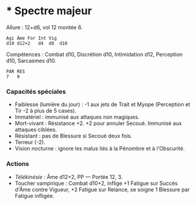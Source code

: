 # * Spectre majeur

Allure : 12+d6, vol 12 montée 6.

	Agi	Âme	For	Int	Vig
	d10	d12+2	d4	d8	d10

Compétences : Combat d10, Discrétion d10, Intimidation d12, Perception d10, Sarcasmes d10.

	PAR	RES
	7	9

### Capacités spéciales
- Faiblesse (lumière du jour) : -1 aux jets de Trait et Myope (Perception et Tir -2 à plus de 5 cases).
- Immatériel : immunisé aux attaques non magiques.
- Mort-vivant : Résistance +2. +2 pour annuler Secoué. Immunisé aux attaques ciblées.
- Résistant : pas de Blessure si Secoué deux fois.
- Terreur (-2).
- Vision nocturne : ignore les malus liés à la Pénombre et à l'Obscurité.

### Actions
- _Télékinésie_ : Âme d12+2, PP — Portée 12, 3.
- Toucher vampirique : Combat d10+2, inflige +1 Fatigue sur Succès d'Âme contre Vigueur, +2 Fatigue sur Relance, se soigne 1 Blessure par Fatigue infligée.
